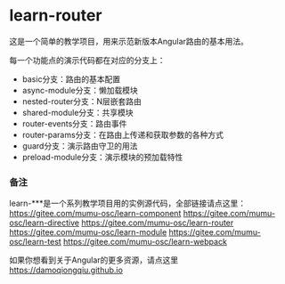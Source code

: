 # learn-router
这是一个简单的教学项目，用来示范新版本Angular路由的基本用法。

每一个功能点的演示代码都在对应的分支上：

  - basic分支：路由的基本配置
  - async-module分支：懒加载模块
  - nested-router分支：N层嵌套路由
  - shared-module分支：共享模块
  - router-events分支：路由事件
  - router-params分支：在路由上传递和获取参数的各种方式
  - guard分支：演示路由守卫的用法
  - preload-module分支：演示模块的预加载特性

### 备注
learn-***是一个系列教学项目用的实例源代码，全部链接请点这里：
https://gitee.com/mumu-osc/learn-component
https://gitee.com/mumu-osc/learn-directive
https://gitee.com/mumu-osc/learn-router
https://gitee.com/mumu-osc/learn-module
https://gitee.com/mumu-osc/learn-test
https://gitee.com/mumu-osc/learn-webpack

如果你想看到关于Angular的更多资源，请点这里
https://damoqiongqiu.github.io